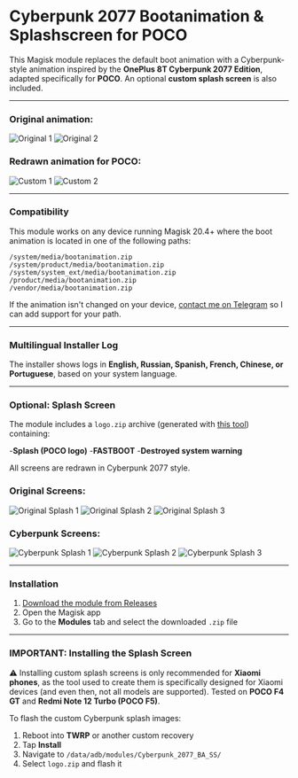 # Cyberpunk 2077 Bootanimation & Splashscreen for POCO

This Magisk module replaces the default boot animation with a Cyberpunk-style animation inspired by the **OnePlus 8T Cyberpunk 2077 Edition**, adapted specifically for **POCO**. An optional **custom splash screen** is also included.

---

### Original animation:
![Original 1](images/original1.jpg) ![Original 2](images/original2.jpg)

### Redrawn animation for POCO:
![Custom 1](images/custom1.jpg) ![Custom 2](images/custom2.jpg)

---

### Compatibility
This module works on any device running Magisk 20.4+ where the boot animation is located in one of the following paths:

```
/system/media/bootanimation.zip  
/system/product/media/bootanimation.zip  
/system/system_ext/media/bootanimation.zip  
/product/media/bootanimation.zip  
/vendor/media/bootanimation.zip  
```

If the animation isn't changed on your device, [contact me on Telegram](https://t.me/mbczqetuo) so I can add support for your path.

---

### Multilingual Installer Log
The installer shows logs in **English, Russian, Spanish, French, Chinese, or Portuguese**, based on your system language.

---

### Optional: Splash Screen
The module includes a `logo.zip` archive (generated with [this tool](https://4pda.to/forum/index.php?showtopic=1023354&st=1580#entry114714184)) containing:

 -**Splash (POCO logo)**
 -**FASTBOOT**
 -**Destroyed system warning**

All screens are redrawn in Cyberpunk 2077 style.

### Original Screens:
![Original Splash 1](images/splash_orig1.jpg) ![Original Splash 2](images/splash_orig2.jpg) ![Original Splash 3](images/splash_orig3.jpg)

### Cyberpunk Screens:
![Cyberpunk Splash 1](images/splash_custom1.jpg) ![Cyberpunk Splash 2](images/splash_custom2.jpg) ![Cyberpunk Splash 3](images/splash_custom3.jpg)

---

### Installation

 1. [Download the module from Releases](https://github.com/ENEIZEM/Magisk-Module-Cyberpunk-2077-Bootanimation-SplashScreen-POCO/releases)
 2. Open the Magisk app
 3. Go to the **Modules** tab and select the downloaded `.zip` file

---

### IMPORTANT: Installing the Splash Screen

⚠️ Installing custom splash screens is only recommended for **Xiaomi phones**, as the tool used to create them is specifically designed for Xiaomi devices (and even then, not all models are supported).
Tested on **POCO F4 GT** and **Redmi Note 12 Turbo (POCO F5)**.

To flash the custom Cyberpunk splash images:

 1. Reboot into **TWRP** or another custom recovery
 2. Tap **Install**
 3. Navigate to ```/data/adb/modules/Cyberpunk_2077_BA_SS/```
 4. Select `logo.zip` and flash it

